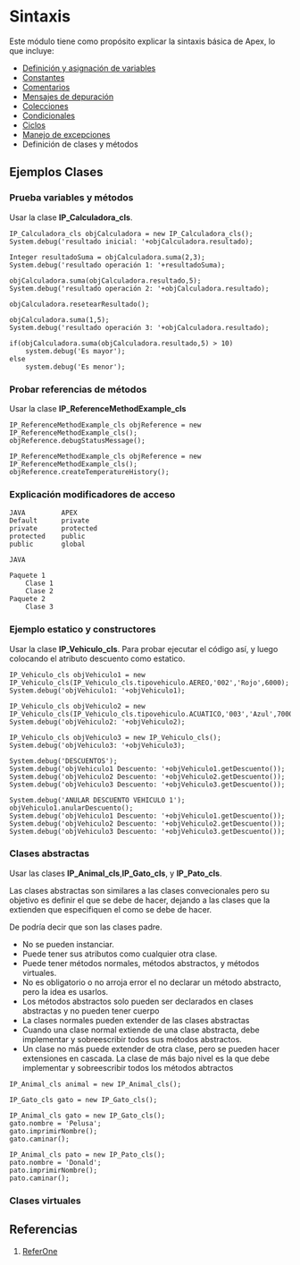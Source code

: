 # Sintaxis

Este módulo tiene como propósito explicar la sintaxis básica de Apex, lo que incluye:

- [Definición y asignación de variables](https://github.com/XSawdarkX/Curiosidades-Apex/edit/main/Sintaxis_Variables.md) 
- [Constantes](https://github.com/XSawdarkX/Curiosidades-Apex/blob/main/Sintaxis_Constantes.md)
- [Comentarios](https://github.com/XSawdarkX/Curiosidades-Apex/blob/main/Sintaxis_Constantes.md)
- [Mensajes de depuración](https://github.com/XSawdarkX/Curiosidades-Apex/blob/main/Sintaxis_Constantes.md)
- [Colecciones](https://github.com/XSawdarkX/Curiosidades-Apex/blob/main/Sintaxis_Colecciones.md)
- [Condicionales](https://github.com/XSawdarkX/Curiosidades-Apex/blob/main/Sintaxis_Condicionales.md)
- [Ciclos](https://github.com/XSawdarkX/Curiosidades-Apex/blob/main/Sintaxis_Ciclos.md)
- [Manejo de excepciones](https://github.com/XSawdarkX/Curiosidades-Apex/blob/main/Sintaxis_Excepciones.md)
- Definición de clases y métodos

## Ejemplos Clases

### Prueba variables y métodos

Usar la clase **IP_Calculadora_cls**. 

```Apex
IP_Calculadora_cls objCalculadora = new IP_Calculadora_cls();
System.debug('resultado inicial: '+objCalculadora.resultado);

Integer resultadoSuma = objCalculadora.suma(2,3);
System.debug('resultado operación 1: '+resultadoSuma);

objCalculadora.suma(objCalculadora.resultado,5);
System.debug('resultado operación 2: '+objCalculadora.resultado);

objCalculadora.resetearResultado();

objCalculadora.suma(1,5);
System.debug('resultado operación 3: '+objCalculadora.resultado);

if(objCalculadora.suma(objCalculadora.resultado,5) > 10)
    system.debug('Es mayor');
else
    system.debug('Es menor');
```

### Probar referencias de métodos

Usar la clase **IP_ReferenceMethodExample_cls**

```Apex
IP_ReferenceMethodExample_cls objReference = new IP_ReferenceMethodExample_cls();
objReference.debugStatusMessage();

IP_ReferenceMethodExample_cls objReference = new IP_ReferenceMethodExample_cls();
objReference.createTemperatureHistory();
```

### Explicación modificadores de acceso


```Apex
JAVA         APEX
Default      private
private      protected
protected    public
public       global 

JAVA

Paquete 1
	Clase 1
	Clase 2
Paquete 2
	Clase 3
```

### Ejemplo estatico y constructores

Usar la clase  **IP_Vehiculo_cls**. Para probar ejecutar el código así, y luego colocando el atributo descuento como estatico.

```Apex
IP_Vehiculo_cls objVehiculo1 = new IP_Vehiculo_cls(IP_Vehiculo_cls.tipovehiculo.AEREO,'002','Rojo',6000);
System.debug('objVehiculo1: '+objVehiculo1);

IP_Vehiculo_cls objVehiculo2 = new IP_Vehiculo_cls(IP_Vehiculo_cls.tipovehiculo.ACUATICO,'003','Azul',7000);
System.debug('objVehiculo2: '+objVehiculo2);

IP_Vehiculo_cls objVehiculo3 = new IP_Vehiculo_cls();
System.debug('objVehiculo3: '+objVehiculo3);

System.debug('DESCUENTOS');
System.debug('objVehiculo1 Descuento: '+objVehiculo1.getDescuento());
System.debug('objVehiculo2 Descuento: '+objVehiculo2.getDescuento());
System.debug('objVehiculo3 Descuento: '+objVehiculo3.getDescuento());

System.debug('ANULAR DESCUENTO VEHICULO 1');
objVehiculo1.anularDescuento();
System.debug('objVehiculo1 Descuento: '+objVehiculo1.getDescuento());
System.debug('objVehiculo2 Descuento: '+objVehiculo2.getDescuento());
System.debug('objVehiculo3 Descuento: '+objVehiculo3.getDescuento());
```

### Clases abstractas

Usar las clases **IP_Animal_cls**,**IP_Gato_cls**, y **IP_Pato_cls**. 

Las clases abstractas son similares a las clases convecionales pero su objetivo es definir el que se debe de hacer, dejando a las clases que la extienden que especifiquen el como se debe de hacer. 

De podría decir que son las clases padre.

- No se pueden instanciar.
- Puede tener sus atributos como cualquier otra clase.
- Puede tener métodos normales, métodos abstractos, y métodos virtuales.
- No es obligatorio o no arroja error el no declarar un método abstracto, pero la idea es usarlos.
- Los métodos abstractos solo pueden ser declarados en clases abstractas y no pueden tener cuerpo
- La clases normales pueden extender de las clases abstractas
- Cuando una clase normal extiende de una clase abstracta, debe implementar y sobreescribir todos sus métodos abstractos.
- Un clase no más puede extender de otra clase, pero se pueden hacer extensiones en cascada. La clase de más bajo nivel es la que debe implementar y sobreescribir 
todos los métodos abtractos


```Apex
IP_Animal_cls animal = new IP_Animal_cls();

IP_Gato_cls gato = new IP_Gato_cls();

IP_Animal_cls gato = new IP_Gato_cls();
gato.nombre = 'Pelusa';
gato.imprimirNombre();
gato.caminar();

IP_Animal_cls pato = new IP_Pato_cls();
pato.nombre = 'Donald';
pato.imprimirNombre();
pato.caminar();
```

### Clases virtuales

## Referencias

1. [ReferOne]()
